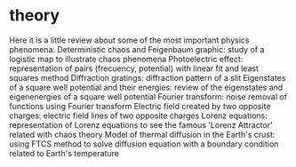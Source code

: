 # theory
Here it is a little review about some of the most important physics phenomena:
Deterministic chaos and Feigenbaum graphic: study of a logistic map to illustrate chaos phenomena
Photoelectric effect: representation of pairs (frecuency, potential) with linear fit and least squares method
Diffraction gratings: diffraction pattern of a slit 
Eigenstates of a square well potential and their energies: review of the eigenstates and eigenenergies of a square well potential
Fourier transform: noise removal of functions using Fourier transform 
Electric field created by two opposite charges: electric field lines of two opposite charges 
Lorenz equations: representation of Lorenz equations to see the famous 'Lorenz Attractor' related with chaos theory
Model of thermal diffusion in the Earth's crust: using FTCS method to solve diffusion equation with a boundary condition related to Earth's temperature

